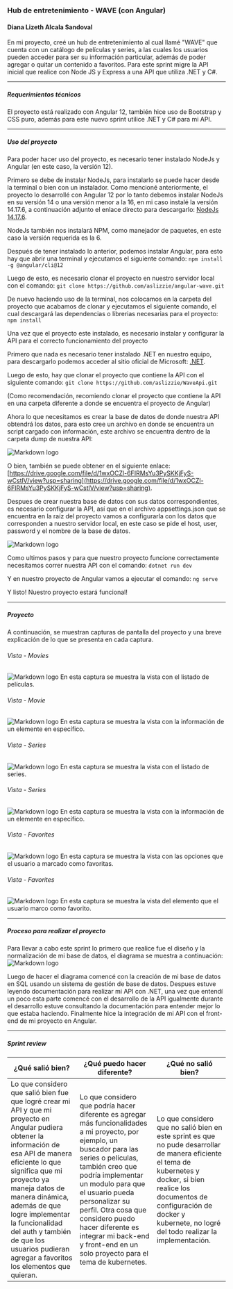 ### Hub de entretenimiento - WAVE (con Angular)

#### Diana Lizeth Alcala Sandoval

En mi proyecto, creé un hub de entretenimiento al cual llamé "WAVE" que cuenta con un catálogo de películas y series, a las cuales los usuarios pueden acceder para ser su información particular, además de poder agregar o quitar un contenido a favoritos. Para este sprint migre la API inicial que realice con Node JS y Express a una API que utiliza .NET y C#.

---

##### Requerimientos técnicos

El proyecto está realizado con Angular 12, también hice uso de Bootstrap y CSS puro, además para este nuevo sprint utilice .NET y C# para mi API.

---

##### Uso del proyecto

Para poder hacer uso del proyecto, es necesario tener instalado NodeJs y Angular (en este caso, la versión 12).

Primero se debe de instalar NodeJs, para instalarlo se puede hacer desde la terminal o bien con un instalador. Como mencioné anteriormente, el proyecto lo desarrollé con Angular 12 por lo tanto debemos instalar NodeJs en su versión 14 o una versión menor a la 16, en mi caso instalé la versión 14.17.6, a continuación adjunto el enlace directo para descargarlo: [NodeJs 14.17.6](https://nodejs.org/en/blog/release/v14.17.6).

NodeJs también nos instalará NPM, como manejador de paquetes, en este caso la versión requerida es la 6.

Después de tener instalado lo anterior, podemos instalar Angular, para esto hay que abrir una terminal y ejecutamos el siguiente comando:
`npm install -g @angular/cli@12`

Luego de esto, es necesario clonar el proyecto en nuestro servidor local con el comando:
`git clone https://github.com/aslizzie/angular-wave.git`

De nuevo haciendo uso de la terminal, nos colocamos en la carpeta del proyecto que acabamos de clonar y ejecutamos el siguiente comando, el cual descargará las dependencias o librerias necesarias para el proyecto:
`npm install`

Una vez que el proyecto este instalado, es necesario instalar y configurar la API para el correcto funcionamiento del proyecto

Primero que nada es necesario tener instalado .NET en nuestro equipo, para descargarlo podemos acceder al sitio oficial de Microsoft: [.NET](https://dotnet.microsoft.com/es-es/).

Luego de esto, hay que clonar el proyecto que contiene la API con el siguiente comando:
`git clone https://github.com/aslizzie/WaveApi.git`

(Como recomendación, recomiendo clonar el proyecto que contiene la API en una carpeta diferente a donde se encuentra el proyecto de Angular)

Ahora lo que necesitamos es crear la base de datos de donde nuestra API obtendrá los datos, para esto cree un archivo en donde se encuentra un script cargado con información, este archivo se encuentra dentro de la carpeta dump de nuestra API:

![Markdown logo](/documentation/dump_sql.png)

O bien, también se puede obtener en el siguiente enlace:
[https://drive.google.com/file/d/1wxOCZl-6FIRMsYu3PySKKjFyS-wCstlV/view?usp=sharing](https://drive.google.com/file/d/1wxOCZl-6FIRMsYu3PySKKjFyS-wCstlV/view?usp=sharing).

Despues de crear nuestra base de datos con sus datos correspondientes, es necesario configurar la API, así que en el archivo appsettings.json que se encuentra en la raíz del proyecto vamos a configurarla con los datos que corresponden a nuestro servidor local, en este caso se pide el host, user, password y el nombre de la base de datos.

![Markdown logo](/documentation/db_config.png)

Como ultimos pasos y para que nuestro proyecto funcione correctamente necesitamos correr nuestra API con el comando:
`dotnet run dev`

Y en nuestro proyecto de Angular vamos a ejecutar el comando:
`ng serve`

Y listo! Nuestro proyecto estará funcional!

---

##### Proyecto

A continuación, se muestran capturas de pantalla del proyecto y una breve explicación de lo que se presenta en cada captura.

###### Vista - Movies

![Markdown logo](/documentation/movies.png)
En esta captura se muestra la vista con el listado de películas.

###### Vista - Movie

![Markdown logo](/documentation/movie.png)
En esta captura se muestra la vista con la información de un elemente en específico.

###### Vista - Series

![Markdown logo](/documentation/series.png)
En esta captura se muestra la vista con el listado de series.

###### Vista - Series

![Markdown logo](/documentation/serie.png)
En esta captura se muestra la vista con la información de un elemente en específico.

###### Vista - Favorites

![Markdown logo](/documentation/favorites.png)
En esta captura se muestra la vista con las opciones que el usuario a marcado como favoritas.

###### Vista - Favorites

![Markdown logo](/documentation/favorite.png)
En esta captura se muestra la vista del elemento que el usuario marco como favorito.

---

##### Proceso para realizar el proyecto

Para llevar a cabo este sprint lo primero que realice fue el diseño y la normalización de mi base de datos, el diagrama se muestra a continuación:
![Markdown logo](/documentation/bd-diagrama.drawio.png)

Luego de hacer el diagrama comencé con la creación de mi base de datos en SQL usando un sistema de gestión de base de datos. Despues estuve leyendo documentación para realizar mi API con .NET, una vez que entendí un poco esta parte comencé con el desarrollo de la API igualmente durante el desarrollo estuve consultando la documentación para entender mejor lo que estaba haciendo. Finalmente hice la integración de mi API con el front-end de mi proyecto en Angular.

---

##### Sprint review

| ¿Qué salió bien?                                                                                                                                                                                                                                                                                                                                                           | ¿Qué puedo hacer diferente?                                                                                                                                                                                                                                                                                                                                                       | ¿Qué no salió bien?                                                                                                                                                                                                                                   |
| -------------------------------------------------------------------------------------------------------------------------------------------------------------------------------------------------------------------------------------------------------------------------------------------------------------------------------------------------------------------------- | --------------------------------------------------------------------------------------------------------------------------------------------------------------------------------------------------------------------------------------------------------------------------------------------------------------------------------------------------------------------------------- | ----------------------------------------------------------------------------------------------------------------------------------------------------------------------------------------------------------------------------------------------------- |
| Lo que considero que salió bien fue que logré crear mi API y que mi proyecto en Angular pudiera obtener la información de esa API de manera eficiente lo que significa que mi proyecto ya maneja datos de manera dinámica, además de que logre implementar la funcionalidad del auth y también de que los usuarios pudieran agregar a favoritos los elementos que quieran. | Lo que considero que podría hacer diferente es agregar más funcionalidades a mi proyecto, por ejemplo, un buscador para las series o películas, también creo que podría implementar un modulo para que el usuario pueda personalizar su perfil. Otra cosa que considero puedo hacer diferente es integrar mi back-end y front-end en un solo proyecto para el tema de kubernetes. | Lo que considero que no salió bien en este sprint es que no pude desarrollar de manera eficiente el tema de kubernetes y docker, si bien realice los documentos de configuración de docker y kubernete, no logré del todo realizar la implementación. |
